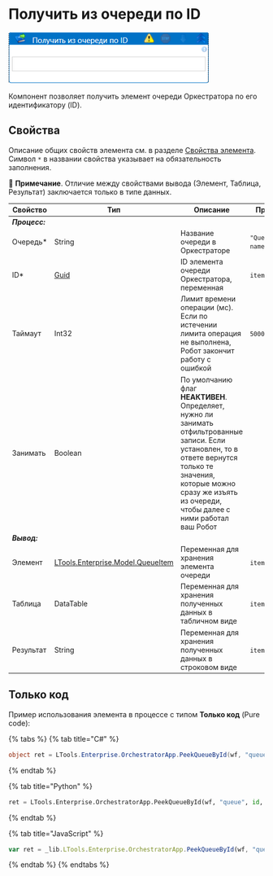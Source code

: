 # Получить из очереди по ID

![](<../../../../.gitbook/assets/получить из очереди по ID.png>)

Компонент позволяет получить элемент очереди Оркестратора по его идентификатору (ID).

## Свойства
Описание общих свойств элемента см. в разделе [Свойства элемента](https://docs.primo-rpa.ru/primo-rpa/primo-studio/process/elements#svoistva-elementa).\
Символ `*` в названии свойства указывает на обязательность заполнения.

:small_blue_diamond: **Примечание**. Отличие между свойствами вывода (Элемент, Таблица, Результат) заключается только в типе данных.

| Свойство   | Тип       | Описание                 | Пример
| ---------- | --------- | ------------------------ | ------------- |
| ***Процесс:*** | | |
| Очередь\*  | String    | Название очереди в Оркестраторе | `"Queue name"`
| ID\*       | [Guid](https://docs.microsoft.com/ru-ru/dotnet/api/system.guid?view=net-6.0) | ID элемента очереди Оркестратора, переменная | `item_guid`
| Таймаут    | Int32     | Лимит времени операции (мс). Если по истечении лимита операция не выполнена, Робот закончит работу с ошибкой | `5000`
| Занимать   | Boolean   | По умолчанию флаг **НЕАКТИВЕН**. Определяет, нужно ли занимать отфильтрованные записи. Если установлен, то в ответе вернутся только те значения, которые можно сразу же изъять из очереди, чтобы далее с ними работал ваш Робот |
| ***Вывод:*** |   |   |
| Элемент    | [LTools.Enterprise.Model.QueueItem](https://docs.primo-rpa.ru/primo-rpa/g_elements/el_basic/els_orch/els_queues/datatypes) | Переменная для хранения элемента очереди | `item`
| Таблица    | DataTable | Переменная для хранения полученных данных в табличном виде | `item_table`
| Результат  | String    | Переменная для хранения полученных данных в строковом виде | `item_string`

## Только код
Пример использования элемента в процессе с типом **Только код** (Pure code):

{% tabs %}
{% tab title="C#" %}
```csharp
object ret = LTools.Enterprise.OrchestratorApp.PeekQueueById(wf, "queue", id, false);
```
{% endtab %}

{% tab title="Python" %}
```python
ret = LTools.Enterprise.OrchestratorApp.PeekQueueById(wf, "queue", id, false)
```
{% endtab %}

{% tab title="JavaScript" %}
```javascript
var ret = _lib.LTools.Enterprise.OrchestratorApp.PeekQueueById(wf, "queue", id, false);
```
{% endtab %}
{% endtabs %}
